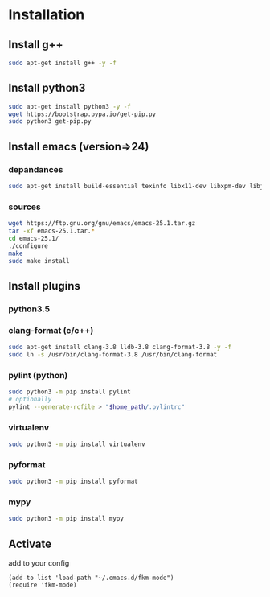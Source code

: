 # Installation

## Install g++

```bash
sudo apt-get install g++ -y -f
```

## Install python3

```bash
sudo apt-get install python3 -y -f
wget https://bootstrap.pypa.io/get-pip.py
sudo python3 get-pip.py
```

## Install emacs (version=>24)
### depandances

```bash
sudo apt-get install build-essential texinfo libx11-dev libxpm-dev libjpeg-dev libpng-dev libgif-dev libtiff-dev libgtk2.0-dev libncurses-dev libxpm-dev automake autoconf -y -f
```

### sources

```bash
wget https://ftp.gnu.org/gnu/emacs/emacs-25.1.tar.gz
tar -xf emacs-25.1.tar.*
cd emacs-25.1/
./configure
make
sudo make install
```

## Install plugins
### python3.5
### clang-format (c/c++)

```bash
sudo apt-get install clang-3.8 lldb-3.8 clang-format-3.8 -y -f
sudo ln -s /usr/bin/clang-format-3.8 /usr/bin/clang-format
```

### pylint (python)

```bash
sudo python3 -m pip install pylint
# optionally
pylint --generate-rcfile > "$home_path/.pylintrc"
```

### virtualenv

```bash
sudo python3 -m pip install virtualenv
```

### pyformat

```bash
sudo python3 -m pip install pyformat
```

### mypy

```bash
sudo python3 -m pip install mypy
```

## Activate

add to your config

```elisp
(add-to-list 'load-path "~/.emacs.d/fkm-mode")
(require 'fkm-mode)
```
